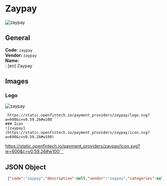 # Zaypay 
![zaypay](https://static.openfintech.io/payment_providers/zaypay/logo.svg?w=600&c=v0.59.26#w100)  
## General 
**Code:** `zaypay`  
**Vendor:** `zaypay`  
**Name:**  
:	[en] Zaypay  
## Images 
### Logo 
![zaypay](https://static.openfintech.io/payment_providers/zaypay/logo.svg?w=600&c=v0.59.26#w100)  
```
 https://static.openfintech.io/payment_providers/zaypay/logo.svg?w=600&c=v0.59.26#w100```  
### Icon 
![zaypay](https://static.openfintech.io/payment_providers/zaypay/icon.svg?w=600&c=v0.59.26#w100)  
```
 https://static.openfintech.io/payment_providers/zaypay/icon.svg?w=600&c=v0.59.26#w100```  
## JSON Object 
```json
 {"code":"zaypay","description":null,"vendor":"zaypay","categories":null,"countries":null,"payment_method":null,"payout_method":null,"metadata":{"about_payments_code":"zaypay"},"name":{"en":"Zaypay"}}```  
